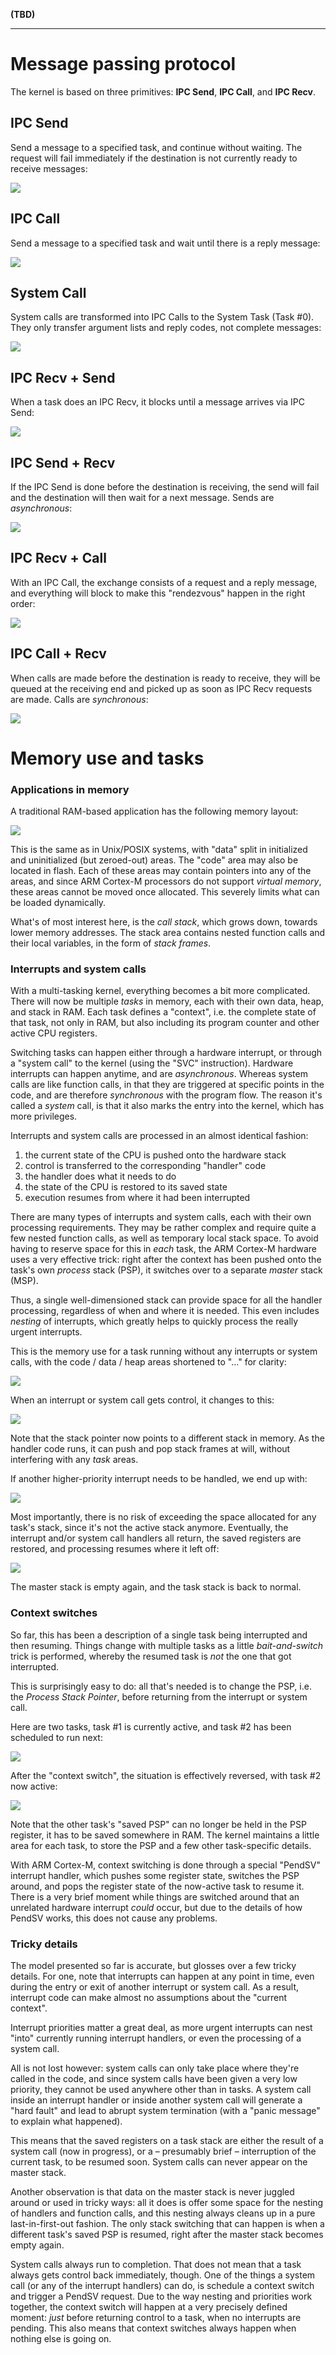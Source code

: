 **(TBD)**

---
# Message passing protocol

The kernel is based on three primitives: **IPC Send**, **IPC Call**, and **IPC
Recv**.

## IPC Send

Send a message to a specified task, and continue without waiting. The request
will fail immediately if the destination is not currently ready to receive
messages:

![](img/diag-is.svg)

## IPC Call

Send a message to a specified task and wait until there is a reply message:

![](img/diag-ic.svg)

## System Call

System calls are transformed into IPC Calls to the System Task (Task #0). They
only transfer argument lists and reply codes, not complete messages:

![](img/diag-sc.svg)

## IPC Recv + Send

When a task does an IPC Recv, it blocks until a message arrives via IPC Send:

![](img/diag-irs.svg)

## IPC Send + Recv

If the IPC Send is done before the destination is receiving, the send will fail
and the destination will then wait for a next message. Sends are _asynchronous_:

![](img/diag-isr.svg)

## IPC Recv + Call

With an IPC Call, the exchange consists of a request and a reply message, and
everything will block to make this "rendezvous" happen in the right order:

![](img/diag-irc.svg)

## IPC Call + Recv

When calls are made before the destination is ready to receive, they will be
queued at the receiving end and picked up as soon as IPC Recv requests are made.
Calls are _synchronous_:

![](img/diag-icr.svg)

# Memory use and tasks

### Applications in memory

A traditional RAM-based application has the following memory layout:

![](img/mem-app.svg)

This is the same as in Unix/POSIX systems, with "data" split in initialized and
uninitialized (but zeroed-out) areas.  The "code" area may also be located in
flash.  Each of these areas may contain pointers into any of the areas, and
since ARM Cortex-M processors do not support _virtual memory_, these areas
cannot be moved once allocated. This severely limits what can be loaded
dynamically.

What's of most interest here, is the _call stack_, which grows down, towards
lower memory addresses. The stack area contains nested function calls and their
local variables, in the form of _stack frames_.

### Interrupts and system calls

With a multi-tasking kernel, everything becomes a bit more complicated. There
will now be multiple _tasks_ in memory, each with their own data, heap, and
stack in RAM. Each task defines a "context", i.e. the complete state of that
task, not only in RAM, but also including its program counter and other active
CPU registers.

Switching tasks can happen either through a hardware interrupt, or through a
"system call" to the kernel (using the "SVC" instruction). Hardware interrupts
can happen anytime, and are _asynchronous_. Whereas system calls are like
function calls, in that they are triggered at specific points in the code, and
are therefore _synchronous_ with the program flow. The reason it's called a
_system_ call, is that it also marks the entry into the kernel, which has more
privileges.

Interrupts and system calls are processed in an almost identical fashion:

1. the current state of the CPU is pushed onto the hardware stack
2. control is transferred to the corresponding "handler" code
3. the handler does what it needs to do
4. the state of the CPU is restored to its saved state
5. execution resumes from where it had been interrupted

There are many types of interrupts and system calls, each with their own
processing requirements. They may be rather complex and require quite a few
nested function calls, as well as temporary local stack space. To avoid having
to reserve space for this in _each_ task, the ARM Cortex-M hardware uses a very
effective trick: right after the context has been pushed onto the task's own
_process_ stack (PSP), it switches over to a separate _master_ stack (MSP).

Thus, a single well-dimensioned stack can provide space for all the handler
processing, regardless of when and where it is needed. This even includes
_nesting_ of interrupts, which greatly helps to quickly process the really
urgent interrupts.

This is the memory use for a task running without any interrupts or system
calls, with the code / data / heap areas shortened to "..." for clarity:

![](img/mem-run.svg)

When an interrupt or system call gets control, it changes to this:

![](img/mem-irq.svg)

Note that the stack pointer now points to a different stack in memory. As the
handler code runs, it can push and pop stack frames at will, without interfering
with any _task_ areas.

If another higher-priority interrupt needs to be handled, we end up with:

![](img/mem-nest.svg)

Most importantly, there is no risk of exceeding the space allocated for any
task's stack, since it's not the active stack anymore.  Eventually, the
interrupt and/or system call handlers all return, the saved registers are
restored, and processing resumes where it left off:

![](img/mem-back.svg)

The master stack is empty again, and the task stack is back to normal.

### Context switches

So far, this has been a description of a single task being interrupted and then
resuming.  Things change with multiple tasks as a little _bait-and-switch_ trick
is performed, whereby the resumed task is _not_ the one that got interrupted.

This is surprisingly easy to do: all that's needed is to change the PSP, i.e.
the _Process Stack Pointer_, before returning from the interrupt or system call. 

Here are two tasks, task #1 is currently active, and task #2 has been scheduled
to run next:

![](img/mem-before.svg)

After the "context switch", the situation is effectively reversed, with task #2
now active:

![](img/mem-after.svg)

Note that the other task's "saved PSP" can no longer be held in the PSP
register, it has to be saved somewhere in RAM. The kernel maintains a little
area for each task, to store the PSP and a few other task-specific details.

With ARM Cortex-M, context switching is done through a special "PendSV"
interrupt handler, which pushes some register state, switches the PSP around,
and pops the register state of the now-active task to resume it. There is a very
brief moment while things are switched around that an unrelated hardware
interrupt _could_ occur, but due to the details of how PendSV works, this does
not cause any problems.

### Tricky details

The model presented so far is accurate, but glosses over a few tricky details.
For one, note that interrupts can happen at any point in time, even during the
entry or exit of another interrupt or system call. As a result, interrupt code
can make almost no assumptions about the "current context".

Interrupt priorities matter a great deal, as more urgent interrupts can nest
"into" currently running interrupt handlers, or even the processing of a system
call.

All is not lost however: system calls can only take place where they're called
in the code, and since system calls have been given a very low priority, they
cannot be used anywhere other than in tasks. A system call inside an interrupt
handler or inside another system call will generate a "hard fault" and lead to
abrupt system termination (with a "panic message" to explain what happened).

This means that the saved registers on a task stack are either the result of a
system call (now in progress), or a – presumably brief – interruption of the
current task, to be resumed soon. System calls can never appear on the master
stack.

Another observation is that data on the master stack is never juggled around or
used in tricky ways: all it does is offer some space for the nesting of handlers
and function calls, and this nesting always cleans up in a pure
last-in-first-out fashion. The only stack switching that can happen is when a
different task's saved PSP is resumed, right after the master stack becomes
empty again.

System calls always run to completion. That does not mean that a task always
gets control back immediately, though. One of the things a system call (or any
of the interrupt handlers) can do, is schedule a context switch and trigger a
PendSV request. Due to the way nesting and priorities work together, the context
switch will happen at a very precisely defined moment: _just_ before returning
control to a task, when no interrupts are pending. This also means that context
switches always happen when nothing else is going on.
